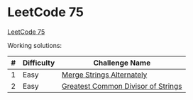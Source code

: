# LeetCode 75 #

[LeetCode 75](https://leetcode.com/studyplan/leetcode-75/)

Working solutions:

| # | Difficulty | Challenge Name                                                                                                                                                        |
|---|------------|-----------------------------------------------------------------------------------------------------------------------------------------------------------------------|
| 1 | Easy       | [Merge Strings Alternately](https://github.com/striker25/leetcode/blob/main/Java/src/main/java/org/striker25/leetcode75/MergeStringsAlternately.java)                 |
| 2 | Easy       | [Greatest Common Divisor of Strings](https://github.com/striker25/leetcode/blob/main/Java/src/main/java/org/striker25/leetcode75/GreatestCommonDivisorOfStrings.java) |